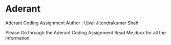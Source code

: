 # Aderant
Aderant Coding Assignment
Author : Ujval Jitendrakumar Shah

Please Go through the Aderant Coding Assignment Read Me.docx for all the information.
